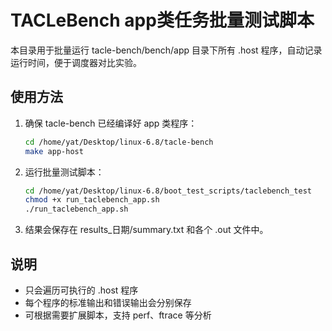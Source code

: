 # TACLeBench app类任务批量测试脚本

本目录用于批量运行 tacle-bench/bench/app 目录下所有 .host 程序，自动记录运行时间，便于调度器对比实验。

## 使用方法

1. 确保 tacle-bench 已经编译好 app 类程序：
   ```bash
   cd /home/yat/Desktop/linux-6.8/tacle-bench
   make app-host
   ```

2. 运行批量测试脚本：
   ```bash
   cd /home/yat/Desktop/linux-6.8/boot_test_scripts/taclebench_test
   chmod +x run_taclebench_app.sh
   ./run_taclebench_app.sh
   ```

3. 结果会保存在 results_日期/summary.txt 和各个 .out 文件中。

## 说明
- 只会遍历可执行的 .host 程序
- 每个程序的标准输出和错误输出会分别保存
- 可根据需要扩展脚本，支持 perf、ftrace 等分析
